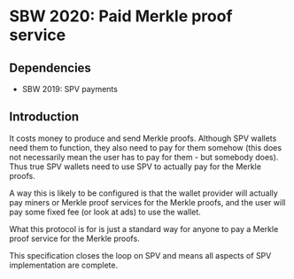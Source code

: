 SBW 2020: Paid Merkle proof service
=================================

Dependencies
------------
* SBW 2019: SPV payments

Introduction
------------
It costs money to produce and send Merkle proofs. Although SPV wallets need them
to function, they also need to pay for them somehow (this does not necessarily
mean the user has to pay for them - but somebody does). Thus true SPV wallets
need to use SPV to actually pay for the Merkle proofs.

A way this is likely to be configured is that the wallet provider will actually
pay miners or Merkle proof services for the Merkle proofs, and the user will pay
some fixed fee (or look at ads) to use the wallet.

What this protocol is for is just a standard way for anyone to pay a Merkle
proof service for the Merkle proofs.

This specification closes the loop on SPV and means all aspects of SPV
implementation are complete.